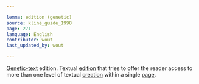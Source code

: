 ```yaml
---

lemma: edition (genetic)
source: kline_guide_1998
page: 271
language: English
contributor: wout
last_updated_by: wout

---
```


[Genetic-text](textGenetic) edition. Textual [edition](editionScholarly.html) that tries to offer the reader access to more than one level of textual [creation](genesis.html) within a single [page](page.html).
